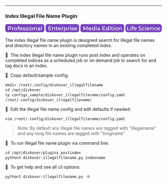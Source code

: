 ___
### Index Illegal File Name Plugin

![Image: Professional Edition Label](images/button_edition_professional.png)&nbsp;![Image: Enterprise Edition Label](images/button_edition_enterprise.png)&nbsp;![Image: AJA Diskover Media Edition Label](images/button_edition_media.png)&nbsp;![Image: Life Science Edition Label](images/button_edition_life_science.png)

The index illegal file name plugin is designed search for illegal file names and directory names in an existing completed index.

🔴 &nbsp;The index illegal file name plugin runs post index and operates on completed indices as a scheduled job or on demand job to search for and tag docs in an index.

🔴 &nbsp;Copy default/sample config:

```
mkdir /root/.config/diskover_illegalfilename
cd /opt/diskover
cp configs_sample/diskover_illegalfilename/config.yaml /root/.config/diskover_illegalfilename/
```

🔴 &nbsp;Edit the illegal file name config and edit defaults if needed:
```
vim /root/.config/diskover_illegalfilename/config.yaml
```
>Note: By default any illegal file names are tagged with "illegalname" and any long file names are tagged with "longname"

🔴 &nbsp;To run illegal file name plugin via command line:
```
cd /opt/diskover/plugins_postindex
python3 diskover-illegalfilename.py indexname
```

🔴 &nbsp;To get help and see all cli options:
```
python3 diskover-illegalfilename.py -h
```
